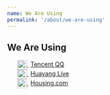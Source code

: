 ```yaml
---
name: We Are Using
permalink: '/about/we-are-using'
---
```


## We Are Using

<ul>
	<li style="list-style: none;">
		<a href="//im.qq.com/" target="_blank">
			<img src="/assets/qq.png" alt="Tencent QQ" style="height: 22px;vertical-align: middle;"/>
			<span style="margin-left: 5px;">Tencent QQ</span>
		</a>
	</li>
	<li style="list-style: none;">
		<a href="//huayang.qq.com/" target="_blank">
			<img src="/assets/huayang.png" alt="Huayang Live" style="height: 22px;vertical-align: middle;"/>
			<span style="margin-left: 5px;">Huayang Live</span>
		</a>
	</li>
    <li style="list-style: none;">
		<a href="//housing.com" target="_blank">
			<img src="/assets/housing.png" alt="Housing.com" style="height: 22px;vertical-align: middle;"/>
			<span style="margin-left: 5px;">Housing.com</span>
		</a>
	</li>
</ul>
